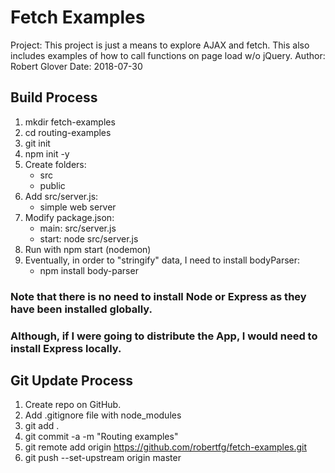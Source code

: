 # Fetch Examples

Project:  This project is just a means to explore AJAX and fetch.
          This also includes examples of how to call functions on page load w/o jQuery.
Author:   Robert Glover
Date:     2018-07-30

## Build Process

1.  mkdir fetch-examples
2.  cd routing-examples
3.  git init
4.  npm init -y
5.  Create folders:
    - src
    - public
6.  Add src/server.js:
    - simple web server
7.  Modify package.json:
    - main: src/server.js
    - start: node src/server.js
8.  Run with npm start (nodemon)
9.  Eventually, in order to "stringify" data, I need to install bodyParser:
    - npm install body-parser

### Note that there is no need to install Node or Express as they have been installed globally.
### Although, if I were going to distribute the App, I would need to install Express locally.

## Git Update Process
1.  Create repo on GitHub.
2.  Add .gitignore file with node_modules
3.  git add .
4.  git commit -a -m "Routing examples"
5.  git remote add origin https://github.com/robertfg/fetch-examples.git
6.  git push --set-upstream origin master
